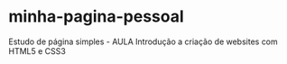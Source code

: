 # minha-pagina-pessoal
Estudo de página simples - AULA Introdução a criação de websites com HTML5 e CSS3
